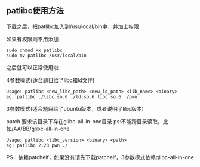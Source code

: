 ## patlibc使用方法

下载之后，把patlibc加入到/usr/local/bin中，并加上权限

如果有权限则不用添加

```shell
sudo chmod +x patlibc
sudo mv patlibc /usr/local/bin
```

之后就可以正常使用啦

4参数模式(适合题目给了libc和ld文件)

```SHE
Usage: patlibc <new_libc_path> <new_ld_path> <lib_name> <binary>
eg: patlibc ./libc.so.6 ./ld.so.6 libc.so.6 ./pwn
```

3参数模式(适合题目给了ubuntu版本，或者说明了libc版本)

patch 要求该目录下存在glibc-all-in-one目录  ps:不能跨目录读取，比如/AA/BB/glibc-all-in-one

```shell
Usage: patlibc <libc_version> <binary> <path>
eg: patlibc 2.23 pwn ./
```



PS：依赖patchelf，如果没有请先下载patchelf，3参数模式依赖glibc-all-in-one

